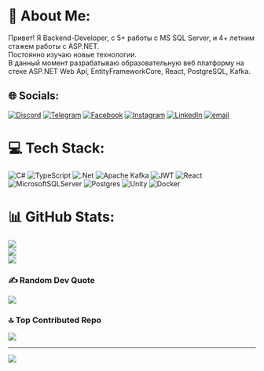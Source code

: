 # 💫 About Me:
Привет! Я Backend-Developer, c 5+ работы с MS SQL Server, и 4+ летним стажем работы с ASP.NET.<br>Постоянно изучаю новые технологии.<br>В данный момент разрабатываю образовательную веб платформу на стеке ASP.NET Web Api, EntityFrameworkCore, React, PostgreSQL, Kafka.


## 🌐 Socials:
[![Discord](https://img.shields.io/badge/Discord-%237289DA.svg?logo=discord&logoColor=white)](https://discord.gg/282864445242474496) [![Telegram](https://img.shields.io/badge/Telegram-%CCCCCCDA.svg?logo=telegram&logoColor=white&color=178eca)](https://t.me/Kuzmin_Anton_S) [![Facebook](https://img.shields.io/badge/Facebook-%231877F2.svg?logo=Facebook&logoColor=white)](https://facebook.com/KuzminAntonS) [![Instagram](https://img.shields.io/badge/Instagram-%23E4405F.svg?logo=Instagram&logoColor=white)](https://instagram.com/kuzmin.anton.s) [![LinkedIn](https://img.shields.io/badge/LinkedIn-%230077B5.svg?logo=linkedin&logoColor=white)](https://linkedin.com/in/kuzmin-s-anton) [![email](https://img.shields.io/badge/Email-D14836?logo=gmail&logoColor=white)](mailto:kuzmin.s.anton@gmail.com) 

# 💻 Tech Stack:
![C#](https://img.shields.io/badge/c%23-%23239120.svg?style=for-the-badge&logo=csharp&logoColor=white) ![TypeScript](https://img.shields.io/badge/typescript-%23007ACC.svg?style=for-the-badge&logo=typescript&logoColor=white) ![.Net](https://img.shields.io/badge/.NET-5C2D91?style=for-the-badge&logo=.net&logoColor=white) ![Apache Kafka](https://img.shields.io/badge/Apache%20Kafka-000?style=for-the-badge&logo=apachekafka) ![JWT](https://img.shields.io/badge/JWT-black?style=for-the-badge&logo=JSON%20web%20tokens) ![React](https://img.shields.io/badge/react-%2320232a.svg?style=for-the-badge&logo=react&logoColor=%2361DAFB) ![MicrosoftSQLServer](https://img.shields.io/badge/Microsoft%20SQL%20Server-CC2927?style=for-the-badge&logo=microsoft%20sql%20server&logoColor=white) ![Postgres](https://img.shields.io/badge/postgres-%23316192.svg?style=for-the-badge&logo=postgresql&logoColor=white) ![Unity](https://img.shields.io/badge/unity-%23000000.svg?style=for-the-badge&logo=unity&logoColor=white) ![Docker](https://img.shields.io/badge/docker-%230db7ed.svg?style=for-the-badge&logo=docker&logoColor=white)
# 📊 GitHub Stats:
![](https://github-readme-stats.vercel.app/api?username=Sterlios&theme=dark&hide_border=false&include_all_commits=false&count_private=false)<br/>
![](https://nirzak-streak-stats.vercel.app/?user=Sterlios&theme=dark&hide_border=false)<br/>
![](https://github-readme-stats.vercel.app/api/top-langs/?username=Sterlios&theme=dark&hide_border=false&include_all_commits=false&count_private=false&layout=compact)

### ✍️ Random Dev Quote
![](https://quotes-github-readme.vercel.app/api?type=horizontal&theme=radical)

### 🔝 Top Contributed Repo
![](https://github-contributor-stats.vercel.app/api?username=Sterlios&limit=5&theme=dark&combine_all_yearly_contributions=true)

---
[![](https://visitcount.itsvg.in/api?id=Sterlios&icon=0&color=0)](https://visitcount.itsvg.in)

<!-- Proudly created with GPRM ( https://gprm.itsvg.in ) -->
